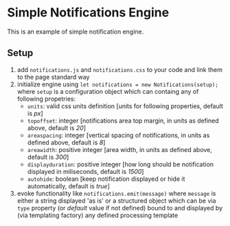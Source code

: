 # Simple Notifications Engine

This is an example of simple notification engine.

## Setup

1. add `notifications.js` and `notifications.css` to your code and link them to the page standard way
2. initialize engine using `let notifications = new Notifications(setup);` where `setup` is a configuration object which can containg any of following propetries:
    - `units`: valid css units definition [units for following properties, default is _px_]
    - `topoffset`: integer [notifications area top margin, in units as defined above, default is _20_]
    - `areaspacing`: integer [vertical spacing of notifications, in units as defined above, default is _8_]
    - `areawidth`: positive integer [area width, in units as defined above, default is _300_]
    - `displayduration`: positive integer [how long should be notification displayed in miliseconds, default is _1500_]
    - `autohide`: boolean [keep notification displayed or hide it automatically, default is _true_]
3. evoke functionality like `notifications.emit(message)` where `message` is either a string displayed 'as is' or a structured object which can be via `type` property (or _default_ value if not defined) bound to and displayed by (via templating factory) any defined processing template
